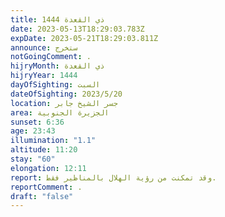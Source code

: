 ```yaml
---
title: ذي القعدة 1444
date: 2023-05-13T18:29:03.783Z
expDate: 2023-05-21T18:29:03.811Z
announce: ستخرج
notGoingComment: .
hijryMonth: ذي القعدة
hijryYear: 1444
dayOfSighting: السبت
dateOfSighting: 2023/5/20
location: جسر الشيخ جابر
area: الجزيرة الجنوبية
sunset: 6:36
age: 23:43
illumination: "1.1"
altitude: 11:20
stay: "60"
elongation: 12:11
report: وقد تمكنت من رؤية الهلال بالمناظير فقط.
reportComment: .
draft: "false"
---
```

